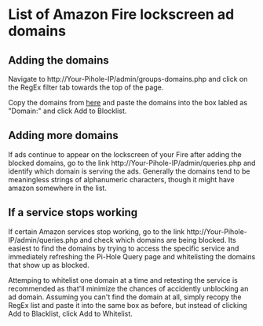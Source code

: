 # List of Amazon Fire lockscreen ad domains 
## Adding the domains

Navigate to http://Your-Pihole-IP/admin/groups-domains.php and click on the RegEx filter tab towards the top of the page.

Copy the domains from [here](https://github.com/Rudy-From-Kickin-It/Pi-Hole-list-for-Amazon-lockscreen-ads/blob/main/RegEx.txt) and paste the domains into the box labled as "Domain:" and click Add to Blocklist. 

## Adding more domains
If ads continue to appear on the lockscreen of your Fire after adding the blocked domains, go to the link http://Your-Pihole-IP/admin/queries.php and identify which domain is serving the ads. Generally the domains tend to be meaningless strings of alphanumeric characters, though it might have amazon somewhere in the list. 
## If a service stops working
If certain Amazon services stop working, go to the link http://Your-Pihole-IP/admin/queries.php and check which domains are being blocked. Its easiest to find the domains by trying to access the specific service and immediately refreshing the Pi-Hole Query page and whitelisting the domains that show up as blocked. 

Attemping to whitelist one domain at a time and retesting the service is recommended as that'll minimize the chances of accidently unblocking an ad domain. Assuming you can't find the domain at all, simply recopy the RegEx list and paste it into the same box as before, but instead of clicking Add to Blacklist, click Add to Whitelist.

